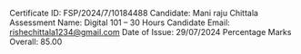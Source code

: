 Certificate ID: FSP/2024/7/10184488
Candidate: Mani raju Chittala
Assessment Name: Digital 101 – 30 Hours
Candidate Email: rishechittala1234@gmail.com
Date of Issue: 29/07/2024
Percentage Marks Overall: 85.00
